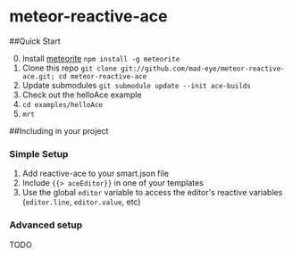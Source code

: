 meteor-reactive-ace
===================

##Quick Start

0. Install [meteorite](https://github.com/oortcloud/meteorite)
`
npm install -g meteorite
`
1. Clone this repo
`
git clone git://github.com/mad-eye/meteor-reactive-ace.git; cd meteor-reactive-ace
`
2. Update submodules
`git submodule update --init ace-builds`
3. Check out the helloAce example
  1. `cd examples/helloAce`
  2. `mrt`

##Including in your project

### Simple Setup
1. Add reactive-ace to your smart.json file
2. Include `{{> aceEditor}}` in one of your templates
3. Use the global `editor` variable to access the editor's reactive variables (`editor.line`, `editor.value`, etc)

### Advanced setup
TODO
